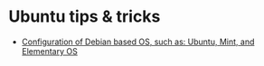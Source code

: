 # Ubuntu tips & tricks
- [Configuration of Debian based OS, such as: Ubuntu, Mint, and Elementary OS](https://github.com/akalongman/ubuntu-configuration)
